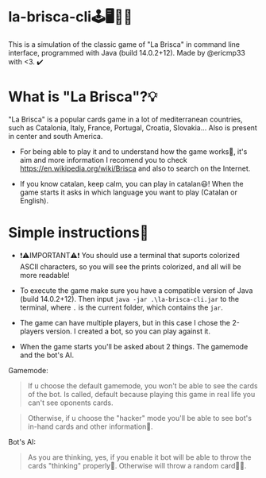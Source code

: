 # la-brisca-cli🕹️🖥️👨‍💻
This is a simulation of the classic game of "La Brisca" in command line interface, programmed with Java (build 14.0.2+12). Made by @ericmp33 with <3. ✔️

# What is "La Brisca"?💡
"La Brisca" is a popular cards game in a lot of mediterranean countries, such as Catalonia, Italy, France, Portugal, Croatia, Slovakia... Also is present in center and south America.

- For being able to play it and to understand how the game works🤔, it's aim and more information I recomend you to check https://en.wikipedia.org/wiki/Brisca and also to search on the Internet.

- If you know catalan, keep calm, you can play in catalan😃! When the game starts it asks in which language you want to play (Catalan or English).

# Simple instructions📄
- ❗⚠️IMPORTANT⚠️❗ You should use a terminal that suports colorized ASCII characters, so you will see the prints colorized, and all will be more readable!

- To execute the game make sure you have a compatible version of Java (build 14.0.2+12). Then input `java -jar .\la-brisca-cli.jar` to the terminal, where `.` is the current folder, which contains the `jar`.

- The game can have multiple players, but in this case I chose the 2-players version. I created a bot, so you can play against it.

- When the game starts you'll be asked about 2 things. The gamemode and the bot's AI.

Gamemode:
> If u choose the default gamemode, you won't be able to see the cards of the bot. Is called, default because playing this game in real life you can't see oponents cards.

> Otherwise, if u choose the "hacker" mode you'll be able to see bot's in-hand cards and other information👀.

Bot's AI:

> As you are thinking, yes, if you enable it bot will be able to throw the cards "thinking" properly🧠. Otherwise will throw a random card🤖🤪.
